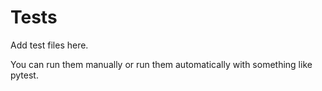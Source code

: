 # Tests

Add test files here.

You can run them manually or run them automatically with something like pytest.
